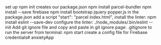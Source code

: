 set up
npm init creates our package.json
npm install parcel-bundler
npm install --save firebase
npm install bootstrap jquery popper.js
in the package.json add a script "start": "parcel index.html",
install the linter: npm install eslint --save-dev
configure the linter: ./node_modules/.bin/eslint --init
Add git ignore file and copy and paste in git ignore page: .gitignore
to run the server from 
terminal: npm start
create a config file for Firebase credentials# anxietyApp
